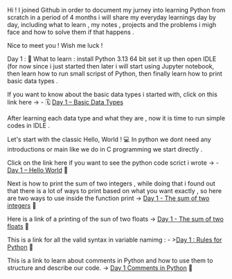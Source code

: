 Hi ! I joined Github in order to document my jurney into learning Python from scratch in a period of 4 months i will share my everyday learnings day by day, including what to learn , my notes , projects and the problems i migh face and how to solve them if that happens .

Nice to meet you !
Wish me luck !


Day 1 : 
🧠 What to learn : install Python 3.13 64 bit set it up then open IDLE (for now since i just started then later i will start using Jupyter notebook, then learn how to run small scripst of Python, then finally learn how to print basic data types .


If you want to know about the basic data types i started with, click on this link here  -> - 🗓️ [Day 1 – Basic Data Types](day1_data_types/)

After learning each data type and what they are , now it is time to run simple codes in IDLE .

Let's start with the classic Hello, World ! 💻
In python we dont need any introductions or main like we do in C programming we start directly .
 
Click on the link here if you want to see the python code scrict i wrote -> - [Day 1 – Hello World](hello_world.py) 🎉

Next is how to print the sum of two integers , while doing that i found out that there is a lot of ways to print based on what you want exactly , so here are two ways to use inside the function print 
-> [Day 1 - The sum of two integers](sum_two_integers.py) 🎉

Here is a link of a printing of the sun of two floats -> [Day 1 - The sum of two floats](sum_two_float.py) 🎉

This is a link for all the valid syntax in variable namimg : - >[Day 1 : Rules for Python](day1_rules_in_python/) 🎉

This is a link to learn about comments in Python and how to use them to structure and describe our code. -> [Day 1 Comments in Python](day1_comments_in_python) 🎉









